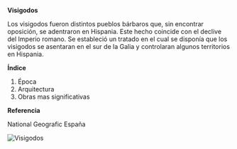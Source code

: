 **Visigodos**

Los visigodos fueron distintos pueblos bárbaros que, sin encontrar oposición, se adentraron en Hispania. Este hecho coincide con el declive del Imperio romano. Se estableció un tratado en el cual se disponía que los visigodos se asentaran en el sur de la Galia y controlaran algunos territorios en Hispania.

**Índice**
1. Época
2. Arquitectura
3. Obras mas significativas

**Referencia**

National Geografic España

![ Visigodos ](https://s1.abcstatics.com/media/historia/2021/04/23/bizancio-principal-visigodos-kpPI--1248x698@abc.jpg)
